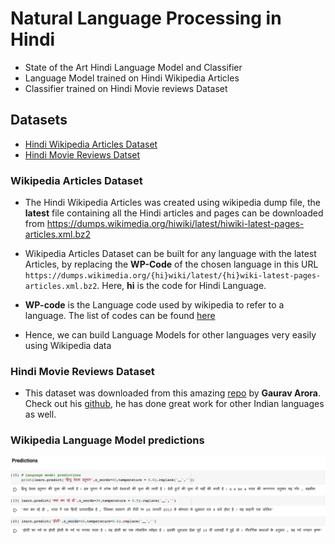 # Natural Language Processing in Hindi
- State of the Art Hindi Language Model and Classifier
- Language Model trained on Hindi Wikipedia Articles
- Classifier trained on Hindi Movie reviews Dataset


## Datasets
- [Hindi Wikipedia Articles Dataset](https://drive.google.com/file/d/11aZeRC0uYQz6ScvmHQucfn7fwryqxPUd/view?usp=sharing)
- [Hindi Movie Reviews Datset](https://www.kaggle.com/disisbig/hindi-movie-reviews-dataset)

### Wikipedia Articles Dataset
- The Hindi Wikipedia Articles was created using wikipedia dump file, the **latest** file containing all the Hindi articles and pages can be downloaded from https://dumps.wikimedia.org/hiwiki/latest/hiwiki-latest-pages-articles.xml.bz2

- Wikipedia Articles Dataset can be built for any language with the latest Articles, by replacing the **WP-Code** of the chosen language in this URL `https://dumps.wikimedia.org/{hi}wiki/latest/{hi}wiki-latest-pages-articles.xml.bz2`. Here, **hi** is the code for Hindi Language.

- **WP-code** is the Language code used by wikipedia to refer to a language. The list of codes can be found [here](https://en.wikipedia.org/wiki/List_of_Wikipedias)

- Hence, we can build Language Models for other languages very easily using Wikipedia data

### Hindi Movie Reviews Dataset
- This dataset was downloaded from this amazing [repo](https://github.com/goru001/nlp-for-hindi) by **Gaurav Arora**. Check out his [github](https://github.com/goru001), he has done great work for other Indian languages as well.

### Wikipedia Language Model predictions
![predictions](https://github.com/mananm98/Hindi-Text-Classification/blob/master/images/Screen%20Shot%202020-05-27%20at%2014.03.11.png)

